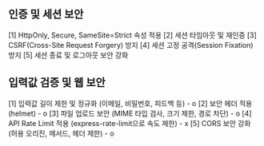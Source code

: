 ## 인증 및 세션 보안

[1] HttpOnly, Secure, SameSite=Strict 속성 적용
[2] 세션 타임아웃 및 재인증
[3] CSRF(Cross-Site Request Forgery) 방지
[4] 세션 고정 공격(Session Fixation) 방지
[5] 세션 종료 및 로그아웃 보안 강화

## 입력값 검증 및 웹 보안

[1️] 입력값 길이 제한 및 정규화 (이메일, 비밀번호, 피드백 등) - o
[2️] 보안 헤더 적용 (helmet) - o
[3️] 파일 업로드 보안 (MIME 타입 검사, 크기 제한, 경로 차단) - o
[4️] API Rate Limit 적용 (express-rate-limit으로 속도 제한) - x
[5️] CORS 보안 강화 (허용 오리진, 메서드, 헤더 제한) - o
